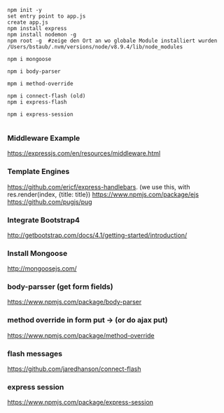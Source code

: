 ````
npm init -y
set entry point to app.js
create app.js
npm install express
npm install nodemon -g
npm root -g  #zeige den Ort an wo globale Module installiert wurden
/Users/bstaub/.nvm/versions/node/v8.9.4/lib/node_modules

npm i mongoose

npm i body-parser

mpm i method-override

npm i connect-flash (old) 
npm i express-flash

npm i express-session


``````

### Middleware Example
https://expressjs.com/en/resources/middleware.html

### Template Engines
https://github.com/ericf/express-handlebars. (we use this, with res.render(index, {title: title})
https://www.npmjs.com/package/ejs
https://github.com/pugjs/pug

### Integrate Bootstrap4
http://getbootstrap.com/docs/4.1/getting-started/introduction/

### Install Mongoose
http://mongoosejs.com/


### body-parsser (get form fields)
https://www.npmjs.com/package/body-parser

### method override in form put -> (or do ajax put)
https://www.npmjs.com/package/method-override

### flash messages
https://github.com/jaredhanson/connect-flash

### express session
https://www.npmjs.com/package/express-session


